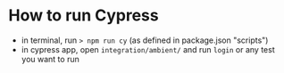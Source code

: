 # How to run Cypress
- in terminal, run `> npm run cy` (as defined in package.json "scripts")
- in cypress app, open `integration/ambient/` and run `login` or any test you want to run

